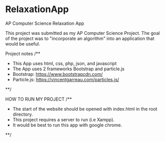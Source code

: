 # RelaxationApp

AP Computer Science Relaxation App

This project was submitted as my AP Computer Science Project. The goal of the project was to "incorporate an algorithm"
into an application that would be useful.

Project notes
/**

* This App uses html, css, php, json, and javascript
* The App uses 2 frameworks Bootstrap and particle.js
* Bootstrap: https://www.bootstrapcdn.com/
* Particle.js: https://vincentgarreau.com/particles.js/

**/


HOW TO RUN MY PROJECT
/**

* The start of the website should be opened with index.html in the root directory.  
* This project requires a server to run (i.e Xampp).
* It would be best to run this app with google chrome.

**/
